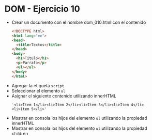 # DOM - Ejercicio 10

* Crear un documento con el nombre dom_010.html con el contenido
  ```html
  <!DOCTYPE html>
  <html lang="en">
  <head>
    <title>Textos</title>
  </head>
  <body>
    <h1>Titulo</h1>
    <p>Parrafo</p>
    <ul></ul>
  </body>
  </html>
  ```
* Agregar la etiqueta `script`
* Seleccionar el elemento `ul`
* Asignar el siguiente contenido utilizando innerHTML
  ```
  '<li>Item 1</li><li>Item 2</li><li>Item 3</li><li>Item 4</li><li>Item 5</li>'
  ```
* Mostrar en consola los hijos del elemento `ul` utilizando la propiedad innerHTML
* Mostrar en consola los hijos del elemento `ul` utilizando la propiedad children